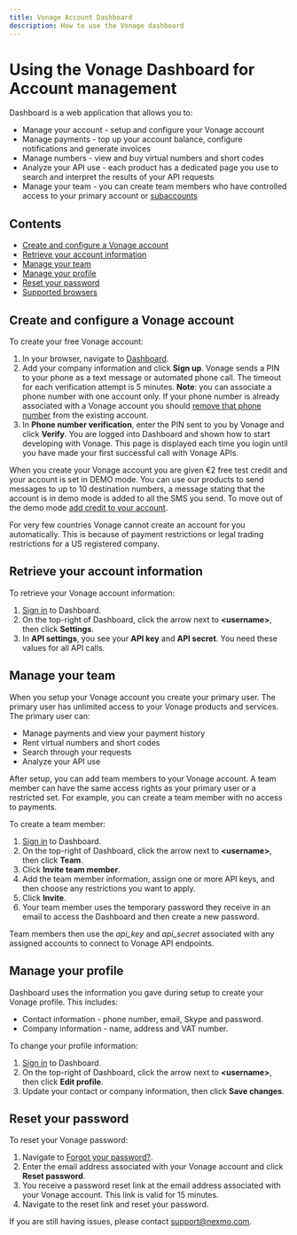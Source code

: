 ```yaml
---
title: Vonage Account Dashboard
description: How to use the Vonage dashboard
---
```


# Using the Vonage Dashboard for Account management

Dashboard is a web application that allows you to:

* Manage your account - setup and configure your Vonage account
* Manage payments - top up your account balance, configure notifications and generate invoices
* Manage numbers - view and buy virtual numbers and short codes
* Analyze your API use - each product has a dedicated page you use to search and interpret the results of your API requests
* Manage your team - you can create team members who have controlled access to your primary account or [subaccounts](/account/subaccounts/overview)

## Contents

* [Create and configure a Vonage account](#create-and-configure-a-nexmo-account)
* [Retrieve your account information](#retrieve-your-account-information)
* [Manage your team](#manage-team)
* [Manage your profile](#manage-your-profile)
* [Reset your password](#reset-your-password)
* [Supported browsers](#supported-browsers)

## Create and configure a Vonage account

To create your free Vonage account:

1. In your browser, navigate to [Dashboard](https://dashboard.nexmo.com/sign-up).
2. Add  your company information and click **Sign up**.
   Vonage sends a PIN to your phone as a text message or automated phone call. The timeout for each verification attempt is 5 minutes.
   **Note**: you can associate a phone number with one account only. If your phone number is already associated with a Vonage account you should [remove that phone number](#manage-your-profile) from the existing account.
3. In **Phone number verification**, enter the PIN sent to you by Vonage and click **Verify**.
  You are logged into Dashboard and shown how to start developing with Vonage. This page is displayed each time you login until you have made your first successful call with Vonage APIs.

When you create your Vonage account you are given €2 free test credit and your account is set in DEMO mode. You can use our products to send messages to up to 10 destination numbers, a message stating that the account is in demo mode is added to all the SMS you send. To move out of the demo mode [add credit to your account](/numbers/guides/payments#add-a-payment-method).

For very few countries Vonage cannot create an account for you automatically. This is because of payment restrictions or legal trading restrictions for a US registered company.

## Retrieve your account information

To retrieve your Vonage account information:

1. [Sign in](https://dashboard.nexmo.com/sign-in) to Dashboard.
2. On the top-right of Dashboard, click the arrow next to **&lt;username>**, then click **Settings**.
3. In **API settings**, you see your **API key** and **API secret**. You need these values for all API calls.

## Manage your team

When you setup your Vonage account you create your primary user. The primary user has unlimited access to your Vonage products and services. The primary user can:

* Manage payments and view your payment history
* Rent virtual numbers and short codes
* Search through your requests
* Analyze your API use

After setup, you can add team members to your Vonage account. A team member can have the same access rights as your primary user or a restricted set. For example, you can create a team member with no access to payments.

To create a team member:

1. [Sign in](https://dashboard.nexmo.com/sign-in) to Dashboard.
2. On the top-right of Dashboard, click the arrow next to **&lt;username>**, then click **Team**.
3. Click **Invite team member**.
4. Add the team member information, assign one or more API keys, and then choose any restrictions you want to apply.
5. Click **Invite**.
6. Your team member uses the temporary password they receive in an email to access the Dashboard and then create a new password.

Team members then use the *api_key* and *api_secret* associated with any assigned accounts to connect to Vonage API endpoints.

## Manage your profile

Dashboard uses the information you gave during setup to create your Vonage profile. This includes:

* Contact information - phone number, email, Skype and password.
* Company information - name, address and VAT number.

To change your profile information:

1. [Sign in](https://dashboard.nexmo.com/sign-in) to Dashboard.
2. On the top-right of Dashboard, click the arrow next to **&lt;username>**, then click **Edit profile**.
3. Update your contact or company information, then click **Save changes**.

## Reset your password

To reset your Vonage password:

1. Navigate to [Forgot your password?](https://dashboard.nexmo.com/forgot-password).
2. Enter the email address associated with your Vonage account and click **Reset password**.
3. You receive a password reset link at the email address associated with your Vonage account. This link is valid for 15 minutes.
4. Navigate to the reset link and reset your password.

If you are still having issues, please contact <support@nexmo.com>.
